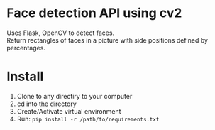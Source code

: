 # Face detection API using cv2
Uses Flask, OpenCV to detect faces.  
Return rectangles of faces in a picture with side positions defined by percentages.

# Install
   1. Clone to any directiry to your computer
   2. cd into the directory
   3. Create/Activate virtual environment
   4. Run: `pip install -r /path/to/requirements.txt`

